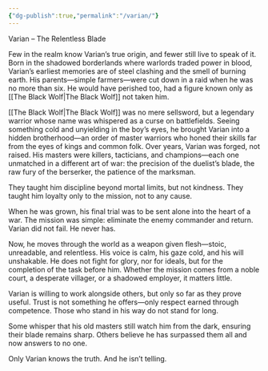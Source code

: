 ```yaml
---
{"dg-publish":true,"permalink":"/varian/"}
---
```


Varian – The Relentless Blade

Few in the realm know Varian’s true origin, and fewer still live to speak of it. Born in the shadowed borderlands where warlords traded power in blood, Varian’s earliest memories are of steel clashing and the smell of burning earth. His parents—simple farmers—were cut down in a raid when he was no more than six. He would have perished too, had a figure known only as [[The Black Wolf\|The Black Wolf]] not taken him.

[[The Black Wolf\|The Black Wolf]] was no mere sellsword, but a legendary warrior whose name was whispered as a curse on battlefields. Seeing something cold and unyielding in the boy’s eyes, he brought Varian into a hidden brotherhood—an order of master warriors who honed their skills far from the eyes of kings and common folk. Over years, Varian was forged, not raised. His masters were killers, tacticians, and champions—each one unmatched in a different art of war: the precision of the duelist’s blade, the raw fury of the berserker, the patience of the marksman.

They taught him discipline beyond mortal limits, but not kindness. They taught him loyalty only to the mission, not to any cause.

When he was grown, his final trial was to be sent alone into the heart of a war. The mission was simple: eliminate the enemy commander and return. Varian did not fail. He never has.

Now, he moves through the world as a weapon given flesh—stoic, unreadable, and relentless. His voice is calm, his gaze cold, and his will unshakable. He does not fight for glory, nor for ideals, but for the completion of the task before him. Whether the mission comes from a noble court, a desperate villager, or a shadowed employer, it matters little.

Varian is willing to work alongside others, but only so far as they prove useful. Trust is not something he offers—only respect earned through competence. Those who stand in his way do not stand for long.

Some whisper that his old masters still watch him from the dark, ensuring their blade remains sharp. Others believe he has surpassed them all and now answers to no one.

Only Varian knows the truth. And he isn’t telling.